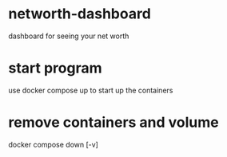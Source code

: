 # networth-dashboard
dashboard for seeing your net worth

# start program
use docker compose up to start up the containers

# remove containers and volume
docker compose down [-v]